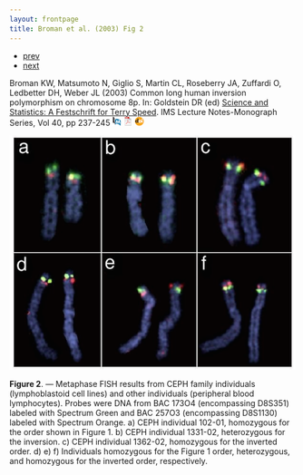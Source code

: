 ```yaml
---
layout: frontpage
title: Broman et al. (2003) Fig 2
---
```


<div class="navbar">
  <div class="navbar-inner">
      <ul class="nav">
          <li><a href="preCCprob_tabS13.html">prev</a></li>
          <li><a href="interfer_fig1.html">next</a></li>
      </ul>
  </div>
</div>

Broman KW, Matsumoto N, Giglio S, Martin CL, Roseberry JA, Zuffardi O,
Ledbetter DH, Weber JL (2003) Common long human inversion polymorphism
on chromosome 8p.  In: Goldstein DR (ed)
[Science and Statistics: A Festschrift for Terry Speed](http://www.imstat.org/publications/lecnotes.htm).
IMS Lecture Notes-Monograph Series, Vol 40, pp 237-245
[![Abstract](../icons16/pubmed-icon.png)](https://www.biostat.wisc.edu/~kbroman/publications/inver_abstract.html)
[![pdf](../icons16/pdf-icon.png)](https://www.biostat.wisc.edu/~kbroman/publications/inversion.pdf)
[![doi](../icons16/doi-icon.png)](https://doi.org/10/c82jqz)

![Broman et al. (2003) Fig 2](../bigpublpics/inversion_fig2_lg.png)

**Figure 2**. &mdash; Metaphase FISH results from CEPH family individuals
(lymphoblastoid cell lines) and other individuals (peripheral blood
lymphocytes). Probes were DNA from BAC 173O4 (encompassing D8S351)
labeled with Spectrum Green and BAC 257O3 (encompassing D8S1130)
labeled with Spectrum Orange. a) CEPH individual 102-01, homozygous
for the order shown in Figure 1. b) CEPH individual 1331-02,
heterozygous for the inversion.  c) CEPH individual 1362-02,
homozygous for the inverted order. d) e) f) Individuals homozygous
for the Figure 1 order, heterozygous, and homozygous for the
inverted order, respectively.
